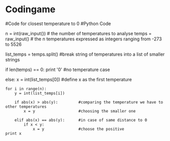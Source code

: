 # Codingame
#Code for closest temperature to 0
#Python Code


n = int(raw_input())				# the number of temperatures to analyse
temps = raw_input()					# the n temperatures expressed as integers ranging from -273 to 5526

list_temps = temps.split()  		#break string of temperatures into a list of smaller strings

if len(temps) == 0: 
    print '0' 						#no temperature case
	
else:
    x = int(list_temps[0]) 			#define x as the first temperature 
	
    for i in range(n):
        y = int(list_temps[i])  
		
        if abs(x) > abs(y): 		#comparing the temperature we have to other temperatures
            x = y 					#choosing the smaller one
			
        elif abs(x) == abs(y):  	#in case of same distance to 0
            if x < y: 
                x = y 				#choose the positive
    print x 

